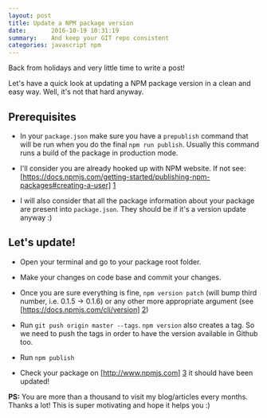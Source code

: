 ```yaml
---
layout: post
title: Update a NPM package version
date:       2016-10-19 10:31:19
summary:    And keep your GIT repo consistent
categories: javascript npm
---
```


Back from holidays and very little time to write a post!

Let's have a quick look at updating a NPM package version in a clean and easy way. Well, it's not that hard anyway.

## Prerequisites

- In your `package.json` make sure you have a `prepublish` command that will be run when you do the final `npm run publish`. Usually this command runs a build of the package in production mode.

- I'll consider you are already hooked up with NPM website. If not see: [https://docs.npmjs.com/getting-started/publishing-npm-packages#creating-a-user] [1]

- I will also consider that all the package information about your package are present into `package.json`. They should be if it's a version update anyway :)

## Let's update!

- Open your terminal and go to your package root folder.

- Make your changes on code base and commit your changes.

- Once you are sure everything is fine, `npm version patch` (will bump third number, i.e. 0.1.5 -> 0.1.6) or any other more appropriate argument (see [https://docs.npmjs.com/cli/version] [2])

- Run `git push origin master --tags`. 
`npm version` also creates a tag. So we need to push the tags in order to have the version available in Github too.

- Run `npm publish`

- Check your package on [http://www.npmjs.com] [3] it should have been updated!

**PS:** You are more than a thousand to visit my blog/articles every months. Thanks a lot! This is super motivating and hope it helps you :)

  [1]: https://docs.npmjs.com/getting-started/publishing-npm-packages#creating-a-user
  [2]: https://docs.npmjs.com/cli/version
  [3]: http://www.npmjs.com
